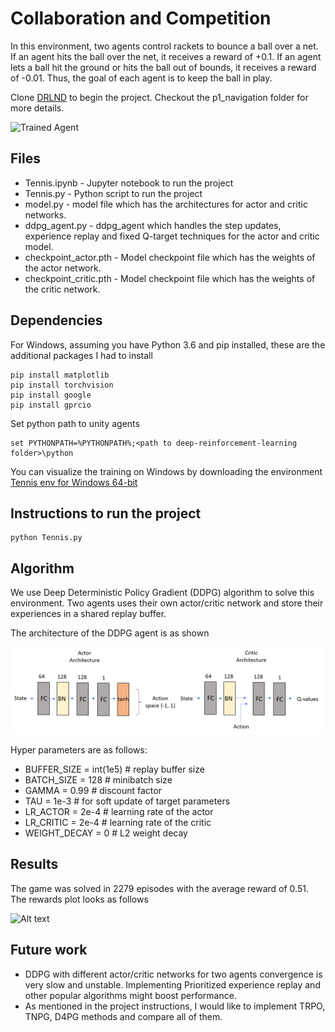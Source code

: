 [//]: # (Image References)

[image1]: https://user-images.githubusercontent.com/10624937/42135623-e770e354-7d12-11e8-998d-29fc74429ca2.gif "Trained Agent"

# Collaboration and Competition
In this environment, two agents control rackets to bounce a ball over a net. If an agent hits the ball over the net, it receives a reward of +0.1. If an agent lets a ball hit the ground or hits the ball out of bounds, it receives a reward of -0.01. Thus, the goal of each agent is to keep the ball in play.


Clone [DRLND](https://github.com/udacity/deep-reinforcement-learning/) to begin the project. Checkout the p1_navigation folder for more details.

![Trained Agent][image1]
## Files 
* Tennis.ipynb - Jupyter notebook to run the project 
* Tennis.py - Python script to run the project
* model.py - model file which has the architectures for actor and critic networks.
* ddpg_agent.py - ddpg_agent which handles the step updates, experience replay and fixed Q-target techniques for the actor and critic model.
* checkpoint_actor.pth - Model checkpoint file which has the weights of the actor network. 
* checkpoint_critic.pth - Model checkpoint file which has the weights of the critic network. 

## Dependencies

For Windows, assuming you have Python 3.6 and pip installed, these are the additional packages I had to install

```
pip install matplotlib
pip install torchvision
pip install google
pip install gprcio
``` 
Set python path to unity agents
```
set PYTHONPATH=%PYTHONPATH%;<path to deep-reinforcement-learning folder>\python
```

You can visualize the training on Windows by downloading the environment [Tennis env for Windows 64-bit](https://s3-us-west-1.amazonaws.com/udacity-drlnd/P3/Tennis/Tennis_Windows_x86_64.zip)

## Instructions to run the project
```
python Tennis.py
```
## Algorithm

We use Deep Deterministic Policy Gradient (DDPG) algorithm to solve this environment. Two agents uses their own actor/critic network and store their experiences in a shared replay buffer.

The architecture of the DDPG agent is as shown 

![Alt text](arch.png?raw=true "Title")

Hyper parameters are as follows:
* BUFFER_SIZE = int(1e5)  # replay buffer size
* BATCH_SIZE = 128        # minibatch size
* GAMMA = 0.99            # discount factor
* TAU = 1e-3              # for soft update of target parameters
* LR_ACTOR = 2e-4         # learning rate of the actor 
* LR_CRITIC = 2e-4        # learning rate of the critic
* WEIGHT_DECAY = 0        # L2 weight decay

## Results
The game was solved in 2279 episodes with the average reward of 0.51. The rewards plot looks as follows

![Alt text](rewards.png?raw=true "Title")

## Future work
* DDPG with different actor/critic networks for two agents convergence is very slow and unstable. Implementing Prioritized experience replay and other popular algorithms might boost performance.
* As mentioned in the project instructions, I would like to implement TRPO, TNPG, D4PG methods and compare all of them.


